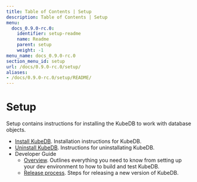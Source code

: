 ```yaml
---
title: Table of Contents | Setup
description: Table of Contents | Setup
menu:
  docs_0.9.0-rc.0:
    identifier: setup-readme
    name: Readme
    parent: setup
    weight: -1
menu_name: docs_0.9.0-rc.0
section_menu_id: setup
url: /docs/0.9.0-rc.0/setup/
aliases:
- /docs/0.9.0-rc.0/setup/README/
---
```


# Setup

Setup contains instructions for installing the KubeDB to work with database objects.

- [Install KubeDB](/docs/0.9.0-rc.0/setup/install). Installation instructions for KubeDB.
- [Uninstall KubeDB](/docs/0.9.0-rc.0/setup/uninstall). Instructions for uninstallating KubeDB.
- Developer Guide
  - [Overview](/docs/0.9.0-rc.0/setup/developer-guide/overview). Outlines everything you need to know from setting up your dev environment to how to build and test KubeDB.
  - [Release process](/docs/0.9.0-rc.0/setup/developer-guide/release). Steps for releasing a new version of KubeDB.
